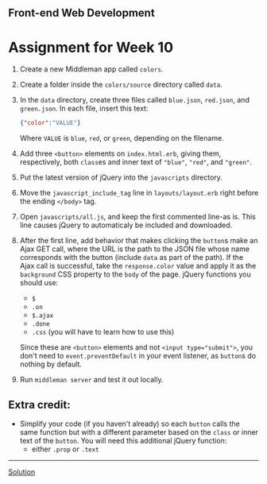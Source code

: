 ## Front-end Web Development
# Assignment for Week 10

1.  Create a new Middleman app called `colors`.
2.  Create a folder inside the `colors/source` directory called `data`.
3.  In the `data` directory, create three files called `blue.json`, `red.json`, and `green.json`. In each file, insert this text:

    ```json
    {"color":"VALUE"}
    ```
    
    Where `VALUE` is `blue`, `red`, or `green`, depending on the filename.
3.  Add three `<button>` elements on `index.html.erb`, giving them, respectively, both `class`es and inner text of `"blue"`, `"red"`, and `"green"`.
4.  Put the latest version of jQuery into the `javascripts` directory.
5.  Move the `javascript_include_tag` line in `layouts/layout.erb` right before the ending `</body>` tag.
6.  Open `javascripts/all.js`, and keep the first commented line-as is. This line causes jQuery to automaticaly be included and downloaded.
7.  After the first line, add behavior that makes clicking the `button`s make an Ajax GET call, where the URL is the path to the JSON file whose name corresponds with the button (include `data` as part of the path). If the Ajax call is successful, take the `response.color` value and apply it as the `background` CSS property to the `body` of the page. jQuery functions you should use:
    *   `$`
    *   `.on`
    *   `$.ajax`
    *   `.done`
    *   `.css` (you will have to learn how to use this)
    
    Since these are `<button>` elements and not `<input type="submit">`, you don't need to `event.preventDefault` in your event listener, as `button`s do nothing by default.
8.  Run `middleman server` and test it out locally.

## Extra credit:

*   Simplify your code (if you haven't already) so each `button` calls the same function but with a different parameter based on the `class` or inner text of the `button`. You will need this additional jQuery function:
    *   either `.prop` or `.text`

* * *

[Solution](http://jeffreyatw.github.io/fwd/series8/class10/solution/colors/build/)
